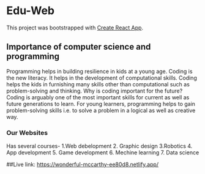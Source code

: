 # Edu-Web

This project was bootstrapped with [Create React App](https://github.com/facebook/create-react-app).

## Importance of computer science and programming


Programming helps in building resilience in kids at a young age. Coding is the new literacy. It helps in the development of computational skills. Coding helps the kids in furnishing many skills other than computational such as problem-solving and thinking.
Why is coding important for the future?
Coding is arguably one of the most important skills for current as well as future generations to learn. For young learners, programming helps to gain problem-solving skills i.e. to solve a problem in a logical as well as creative way.

### Our Websites

Has several courses-
1.Web debelopment
2. Graphic design
3.Robotics
4. App development
5. Game development
6. Mechine learning
7. Data science

##Live link:
https://wonderful-mccarthy-ee80d8.netlify.app/

